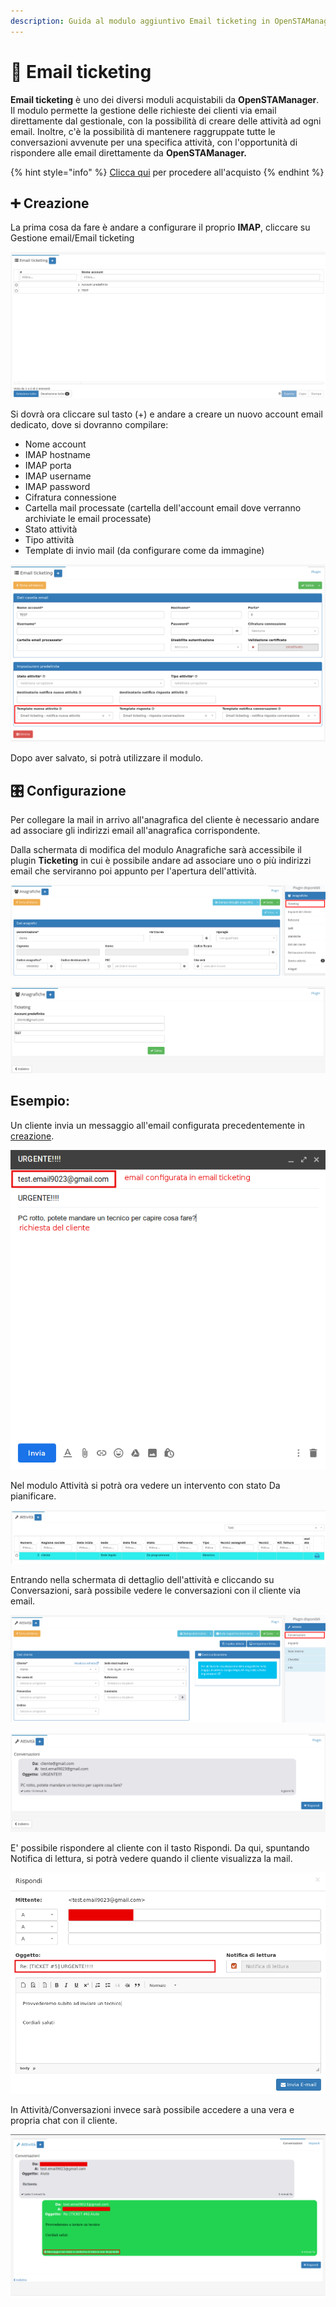 ```yaml
---
description: Guida al modulo aggiuntivo Email ticketing in OpenSTAManager
---
```


# 📗 Email ticketing

**Email ticketing** è uno dei diversi moduli acquistabili da **OpenSTAManager**. Il modulo permette la gestione delle richieste dei clienti via email direttamente dal gestionale, con la possibilità di creare delle attività ad ogni email. Inoltre, c'è la possibilità di mantenere raggruppate tutte le conversazioni avvenute per una specifica attività, con l'opportunità di rispondere alle email direttamente da **OpenSTAManager.**

{% hint style="info" %}
[Clicca qui](https://www.openstamanager.com/prodotto/email-ticketing/) per procedere all'acquisto
{% endhint %}

## ➕ Creazione

La prima cosa da fare è andare a configurare il proprio **IMAP**, cliccare su Gestione email/Email ticketing

![](<../.gitbook/assets/image (96) (1) (1) (1).png>)

Si dovrà ora cliccare sul tasto (+) e andare a creare un nuovo account email dedicato, dove si dovranno compilare:

* Nome account
* IMAP hostname
* IMAP porta
* IMAP username
* IMAP password
* Cifratura connessione
* Cartella mail processate (cartella dell'account email dove verranno archiviate le email processate)
* Stato attività
* Tipo attività
* Template di invio mail (da configurare come da immagine)

![](<../.gitbook/assets/image (81).png>)

Dopo aver salvato, si potrà utilizzare il modulo.

## 🎛️ Configurazione

Per collegare la mail in arrivo all'anagrafica del cliente è necessario andare ad associare gli indirizzi email all'anagrafica corrispondente.

Dalla schermata di modifica del modulo Anagrafiche sarà accessibile il plugin **Ticketing** in cui è possibile andare ad associare uno o più indirizzi email che serviranno poi appunto per l'apertura dell'attività.

![](<../.gitbook/assets/image (56) (1) (1) (1).png>)

![](<../.gitbook/assets/image (98) (1) (1).png>)

## Esempio:

Un cliente invia un messaggio all'email configurata precedentemente in [creazione](email-ticketing.md#creazione).

![](<../.gitbook/assets/image (67).png>)

Nel modulo Attività si potrà ora vedere un intervento con stato Da pianificare.

![](<../.gitbook/assets/image (41).png>)

Entrando nella schermata di dettaglio dell'attività e cliccando su Conversazioni, sarà possibile vedere le conversazioni con il cliente via email.

![](<../.gitbook/assets/image (28) (1).png>)

![](<../.gitbook/assets/image (83) (1) (1) (1).png>)

E' possibile rispondere al cliente con il tasto Rispondi. Da qui, spuntando Notifica di lettura, si potrà vedere quando il cliente visualizza la mail.

![](<../.gitbook/assets/image (32) (1) (1) (1).png>)

In Attività/Conversazioni invece sarà possibile accedere a una vera e propria chat con il cliente.

![](<../.gitbook/assets/image (51) (1) (1) (1).png>)
